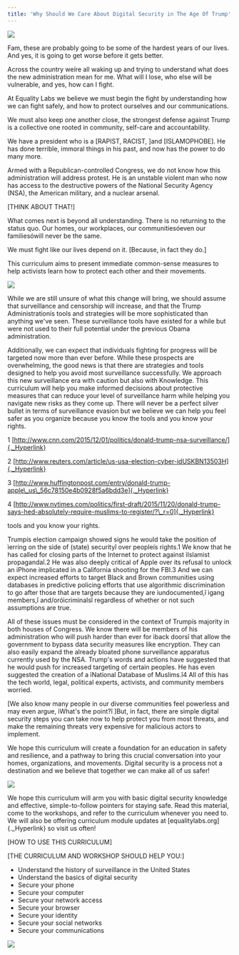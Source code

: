 ```yaml
---
title: 'Why Should We Care About Digital Security in The Age Of Trump'
---
```


<div style="background-image: url('/images/01.jpg'); background-repeat: repeat-x;" markdown="1">

![](/images/WHY_SHOULD_WE_CARE_ABOUT_DIGITAL_SECURITY_IN_THE_AGE_OF_TRUMP.jpg)

Fam, these are probably going to be some of the hardest years of our
lives. And yes, it is going to get worse before it gets better.

Across the country weíre all waking up and trying to understand what
does the new administration mean for me. What will I lose, who else will
be vulnerable, and yes, how can I fight.

At Equality Labs we believe we must begin the fight by understanding how
we can fight safely, and how to protect ourselves and our
communications.

We must also keep one another close, the strongest defense against Trump
is a collective one rooted in community, self-care and accountability.

We have a president who is a [RAPIST, RACIST, ]and
[ISLAMOPHOBE]. He has done terrible, immoral things
in his past, and now has the power to do many more.

Armed with a Republican-controlled Congress, we do not know how this
administration will address protest. He is an unstable violent man who
now has access to the destructive powers of the National Security Agency
(NSA), the American military, and a nuclear arsenal.

[THINK ABOUT THAT!]

What comes next is beyond all understanding. There is no returning to
the status quo. Our homes, our workplaces, our communitiesóeven our
familiesówill never be the same.

We must fight like our lives depend on it. [Because, in fact they
do.]

This curriculum aims to present immediate common-sense measures to help
activists learn how to protect each other and their movements.

![](/images/p6b_(1).png)

While we are still unsure of what this change will bring, we should
assume that surveillance and censorship will increase, and that the
Trump Administrationís tools and strategies will be more sophisticated
than anything we've seen. These surveillance tools have existed for a
while but were not used to their full potential under the previous Obama
administration.

Additionally, we can expect that individuals fighting for progress will
be targeted now more than ever before. While these prospects are
overwhelming, the good news is that there are strategies and tools
designed to help you avoid most surveillance successfully. We approach
this new surveillance era with caution but also with Knowledge. This
curriculum will help you make informed decisions about protective
measures that can reduce your level of surveillance harm while helping
you navigate new risks as they come up. There will never be a perfect
silver bullet in terms of surveillance evasion but we believe we can
help you feel safer as you organize because you know the tools and you
know your rights.

1
[http://www.cnn.com/2015/12/01/politics/donald-trump-nsa-surveillance/]{._Hyperlink}

2
[http://www.reuters.com/article/us-usa-election-cyber-idUSKBN13503H]{._Hyperlink}

3
[http://www.huffingtonpost.com/entry/donald-trump-apple\_us\_56c78150e4b0928f5a6bdd3e]{._Hyperlink}

4
[http://www.nytimes.com/politics/first-draft/2015/11/20/donald-trump-says-hed-absolutely-require-muslims-to-register/?\_r=0]{._Hyperlink}

tools and you know your rights.

Trumpís election campaign showed signs he would take the position of
ìerring on the side of (state) securityî over peopleís rights.1 We know
that he has called for closing parts of the Internet to protect against
ìIslamist propagandaî.2 He was also deeply critical of Apple over its
refusal to unlock an iPhone implicated in a California shooting for the
FBI.3 And we can expect increased efforts to target Black and Brown
communities using databases in predictive policing efforts that use
algorithmic discrimination to go after those that are targets because
they are ìundocumented,î ìgang members,î and/oróìcriminalsî regardless
of whether or not such assumptions are true.

All of these issues must be considered in the context of Trumpís
majority in both houses of Congress. We know there will be members of
his administration who will push harder than ever for ìback doorsî that
allow the government to bypass data security measures like encryption.
They can also easily expand the already bloated phone surveillance
apparatus currently used by the NSA. Trump's words and actions have
suggested that he would push for increased targeting of certain peoples.
He has even suggested the creation of a ìNational Database of Muslims.î4
All of this has the tech world, legal, political experts, activists, and
community members worried.

[We also know many people in our diverse communities feel powerless and
may even argue, ìWhat's the point?î ]But, in fact,
there are simple digital security steps you can take now to help protect
you from most threats, and make the remaining threats very expensive for
malicious actors to implement.

We hope this curriculum will create a foundation for an education in
safety and resilience, and a pathway to bring this crucial conversation
into your homes, organizations, and movements. Digital security is a
process not a destination and we believe that together we can make all
of us safer!

![](/images/p7b.png)

We hope this curriculum will arm you with basic digital security
knowledge and effective, simple-to-follow pointers for staying safe.
Read this material, come to the workshops, and refer to the curriculum
whenever you need to. We will also be offering curriculum module updates
at [equalitylabs.org]{._Hyperlink} so visit us often!

[HOW TO USE THIS CURRICULUM]

[THE CURRICULUM AND WORKSHOP SHOULD HELP YOU:]

-   Understand the history of surveillance in the United States
-   Understand the basics of digital security
-   Secure your phone
-   Secure your computer
-   Secure your network access
-   Secure your browser
-   Secure your identity
-   Secure your social networks
-   Secure your communications

![](/images/mus.png)
</div>